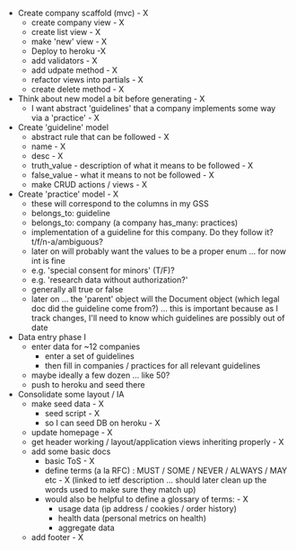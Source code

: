 - Create company scaffold (mvc) - X
  - create company view - X
  - create list view - X
  - make 'new' view - X
  - Deploy to heroku -X
  - add validators - X
  - add udpate method - X
  - refactor views into partials - X  
  - create delete method - X
- Think about new model a bit before generating - X
  - I want abstract 'guidelines' that a company implements some way via a 'practice' - X
- Create 'guideline' model
  - abstract rule that can be followed - X
  - name - X
  - desc - X
  - truth_value - description of what it means to be followed - X
  - false_value - what it means to not be followed - X
  - make CRUD actions / views - X
- Create 'practice' model - X
  - these will correspond to the columns in my GSS
  - belongs_to: guideline
  - belongs_to: company (a company has_many: practices)
  - implementation of a guideline for this company. Do they follow it? t/f/n-a/ambiguous?
  - later on will probably want the values to be a proper enum ... for now int is fine
  - e.g. 'special consent for minors' (T/F)?
  - e.g. 'research data without authorization?'
  - generally all true or false
  - later on ... the 'parent' object will the Document object (which legal doc did the guideline come from?) ... this is important because as I track changes, I'll need to know which guidelines are possibly out of date
- Data entry phase I
  - enter data for ~12 companies
    - enter a set of guidelines
    - then fill in companies / practices for all relevant guidelines
  - maybe ideally a few dozen ... like 50?
  - push to heroku and seed there
- Consolidate some layout / IA
  - make seed data - X
    -  seed script - X
    - so I can seed DB on heroku - X
  - update homepage - X
  - get header working / layout/application views inheriting properly - X
  - add some basic docs
    - basic ToS - X
    - define terms (a la RFC) : MUST / SOME / NEVER / ALWAYS / MAY etc - X (linked to ietf description ... should later clean up the words used to make sure they match up)
    - would also be helpful to define a glossary of terms: - X
      - usage data (ip address / cookies / order history)
      - health data (personal metrics on health)
      - aggregate data
  - add footer - X
